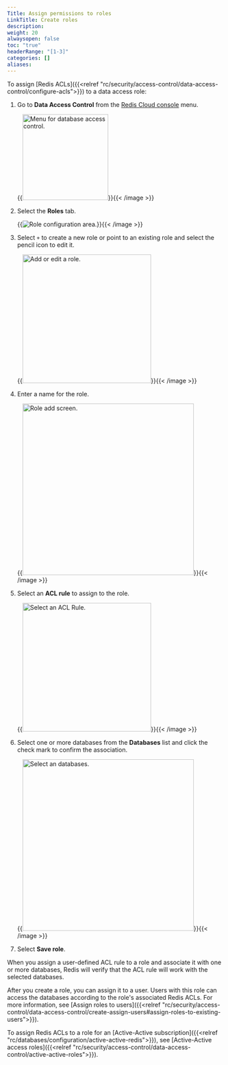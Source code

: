 ```yaml
---
Title: Assign permissions to roles
LinkTitle: Create roles
description: 
weight: 20
alwaysopen: false
toc: "true"
headerRange: "[1-3]"
categories: []
aliases: 
---
```


To assign [Redis ACLs]({{<relref "rc/security/access-control/data-access-control/configure-acls">}}) to a data access role:

1. Go to **Data Access Control** from the [Redis Cloud console](https://app.redislabs.com/#/) menu.

    {{<image filename="images/rc/data-access-control-menu.png" width="200px" alt="Menu for database access control." >}}{{< /image >}}

1. Select the **Roles** tab.

    {{<image filename="images/rc/data-access-control-roles.png" alt="Role configuration area." >}}{{< /image >}}

1. Select `+` to create a new role or point to an existing role and select the pencil icon to edit it.

    {{<image filename="images/rc/data-access-control-roles-add-or-edit.png" width="300px" alt="Add or edit a role." >}}{{< /image >}}

1. Enter a name for the role.

    {{<image filename="images/rc/data-access-control-roles-add.png" width="400px" alt="Role add screen." >}}{{< /image >}}

1. Select an **ACL rule** to assign to the role.

    {{<image filename="images/rc/data-access-control-roles-select-acl.png" width="300px" alt="Select an ACL Rule." >}}{{< /image >}}

1. Select one or more databases from the **Databases** list and click the check mark to confirm the association.

    {{<image filename="images/rc/data-access-control-roles-select-databases.png" width="400px" alt="Select an databases." >}}{{< /image >}}

1. Select **Save role**.

When you assign a user-defined ACL rule to a role and associate it with one or more databases, Redis will verify that the ACL rule will work with the selected databases. 

After you create a role, you can assign it to a user. Users with this role can access the databases according to the role's associated Redis ACLs. For more information, see [Assign roles to users]({{<relref "rc/security/access-control/data-access-control/create-assign-users#assign-roles-to-existing-users">}}).

To assign Redis ACLs to a role for an [Active-Active subscription]({{<relref "rc/databases/configuration/active-active-redis">}}), see [Active-Active access roles]({{<relref "rc/security/access-control/data-access-control/active-active-roles">}}).

